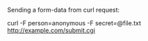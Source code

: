 Sending a form-data from curl request:

curl -F person=anonymous -F secret=@file.txt http://example.com/submit.cgi
